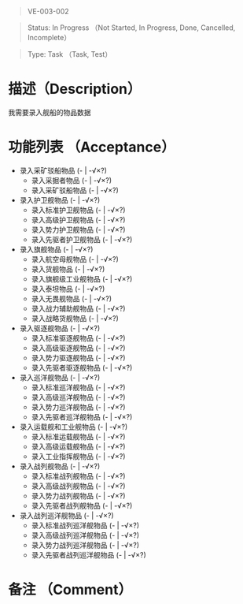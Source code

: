 > VE-003-002

> Status: In Progress （Not Started, In Progress, Done, Cancelled, Incomplete）

> Type: Task （Task, Test）

# 描述（Description）
我需要录入舰船的物品数据

# 功能列表 （Acceptance）
* 录入采矿驳船物品 (- | -√×?)
  * 录入采掘者物品 (- | -√×?)
  * 录入采矿驳船物品 (- | -√×?)
* 录入护卫舰物品 (- | -√×?)
  * 录入标准护卫舰物品 (- | -√×?)
  * 录入高级护卫舰物品 (- | -√×?)
  * 录入势力护卫舰物品 (- | -√×?)
  * 录入先驱者护卫舰物品 (- | -√×?)
* 录入旗舰物品 (- | -√×?)
  * 录入航空母舰物品 (- | -√×?)
  * 录入货舰物品 (- | -√×?)
  * 录入旗舰级工业舰物品 (- | -√×?)
  * 录入泰坦物品 (- | -√×?)
  * 录入无畏舰物品 (- | -√×?)
  * 录入战力辅助舰物品 (- | -√×?)
  * 录入战略货舰物品 (- | -√×?)
* 录入驱逐舰物品 (- | -√×?)
  * 录入标准驱逐舰物品 (- | -√×?)
  * 录入高级驱逐舰物品 (- | -√×?)
  * 录入势力驱逐舰物品 (- | -√×?)
  * 录入先驱者驱逐舰物品 (- | -√×?)
* 录入巡洋舰物品 (- | -√×?)
  * 录入标准巡洋舰物品 (- | -√×?)
  * 录入高级巡洋舰物品 (- | -√×?)
  * 录入势力巡洋舰物品 (- | -√×?)
  * 录入先驱者巡洋舰物品 (- | -√×?)
* 录入运载舰和工业舰物品 (- | -√×?)
  * 录入标准运载舰物品 (- | -√×?)
  * 录入高级运载舰物品 (- | -√×?)
  * 录入工业指挥舰物品 (- | -√×?)
* 录入战列舰物品 (- | -√×?)
  * 录入标准战列舰物品 (- | -√×?)
  * 录入高级战列舰物品 (- | -√×?)
  * 录入势力战列舰物品 (- | -√×?)
  * 录入先驱者战列舰物品 (- | -√×?)
* 录入战列巡洋舰物品 (- | -√×?)
  * 录入标准战列巡洋舰物品 (- | -√×?)
  * 录入高级战列巡洋舰物品 (- | -√×?)
  * 录入势力战列巡洋舰物品 (- | -√×?)
  * 录入先驱者战列巡洋舰物品 (- | -√×?)

# 备注 （Comment）

